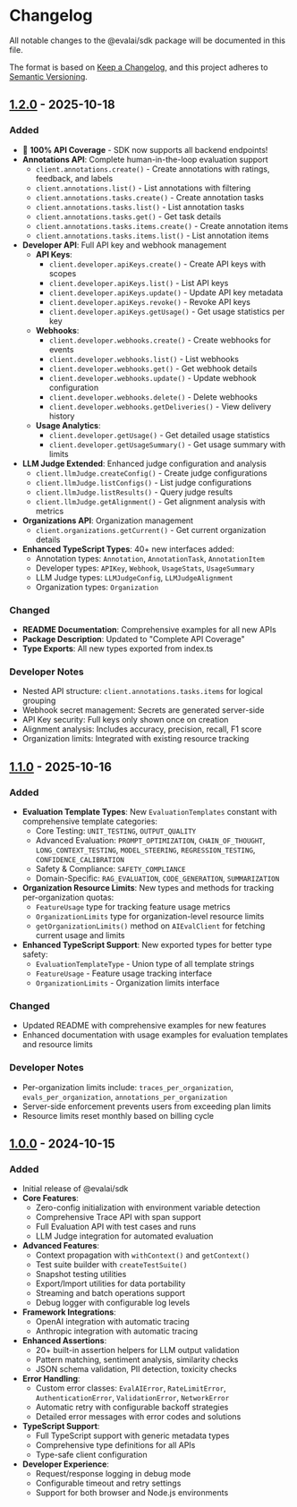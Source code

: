 # Changelog

All notable changes to the @evalai/sdk package will be documented in this file.

The format is based on [Keep a Changelog](https://keepachangelog.com/en/1.0.0/),
and this project adheres to [Semantic Versioning](https://semver.org/spec/v2.0.0.html).

## [1.2.0] - 2025-10-18

### Added

- 🎉 **100% API Coverage** - SDK now supports all backend endpoints!
- **Annotations API**: Complete human-in-the-loop evaluation support
  - `client.annotations.create()` - Create annotations with ratings, feedback, and labels
  - `client.annotations.list()` - List annotations with filtering
  - `client.annotations.tasks.create()` - Create annotation tasks
  - `client.annotations.tasks.list()` - List annotation tasks
  - `client.annotations.tasks.get()` - Get task details
  - `client.annotations.tasks.items.create()` - Create annotation items
  - `client.annotations.tasks.items.list()` - List annotation items
- **Developer API**: Full API key and webhook management
  - **API Keys**:
    - `client.developer.apiKeys.create()` - Create API keys with scopes
    - `client.developer.apiKeys.list()` - List API keys
    - `client.developer.apiKeys.update()` - Update API key metadata
    - `client.developer.apiKeys.revoke()` - Revoke API keys
    - `client.developer.apiKeys.getUsage()` - Get usage statistics per key
  - **Webhooks**:
    - `client.developer.webhooks.create()` - Create webhooks for events
    - `client.developer.webhooks.list()` - List webhooks
    - `client.developer.webhooks.get()` - Get webhook details
    - `client.developer.webhooks.update()` - Update webhook configuration
    - `client.developer.webhooks.delete()` - Delete webhooks
    - `client.developer.webhooks.getDeliveries()` - View delivery history
  - **Usage Analytics**:
    - `client.developer.getUsage()` - Get detailed usage statistics
    - `client.developer.getUsageSummary()` - Get usage summary with limits
- **LLM Judge Extended**: Enhanced judge configuration and analysis
  - `client.llmJudge.createConfig()` - Create judge configurations
  - `client.llmJudge.listConfigs()` - List judge configurations
  - `client.llmJudge.listResults()` - Query judge results
  - `client.llmJudge.getAlignment()` - Get alignment analysis with metrics
- **Organizations API**: Organization management
  - `client.organizations.getCurrent()` - Get current organization details
- **Enhanced TypeScript Types**: 40+ new interfaces added:
  - Annotation types: `Annotation`, `AnnotationTask`, `AnnotationItem`
  - Developer types: `APIKey`, `Webhook`, `UsageStats`, `UsageSummary`
  - LLM Judge types: `LLMJudgeConfig`, `LLMJudgeAlignment`
  - Organization types: `Organization`

### Changed

- **README Documentation**: Comprehensive examples for all new APIs
- **Package Description**: Updated to "Complete API Coverage"
- **Type Exports**: All new types exported from index.ts

### Developer Notes

- Nested API structure: `client.annotations.tasks.items` for logical grouping
- Webhook secret management: Secrets are generated server-side
- API Key security: Full keys only shown once on creation
- Alignment analysis: Includes accuracy, precision, recall, F1 score
- Organization limits: Integrated with existing resource tracking

## [1.1.0] - 2025-10-16

### Added

- **Evaluation Template Types**: New `EvaluationTemplates` constant with comprehensive template categories:
  - Core Testing: `UNIT_TESTING`, `OUTPUT_QUALITY`
  - Advanced Evaluation: `PROMPT_OPTIMIZATION`, `CHAIN_OF_THOUGHT`, `LONG_CONTEXT_TESTING`, `MODEL_STEERING`, `REGRESSION_TESTING`, `CONFIDENCE_CALIBRATION`
  - Safety & Compliance: `SAFETY_COMPLIANCE`
  - Domain-Specific: `RAG_EVALUATION`, `CODE_GENERATION`, `SUMMARIZATION`
- **Organization Resource Limits**: New types and methods for tracking per-organization quotas:
  - `FeatureUsage` type for tracking feature usage metrics
  - `OrganizationLimits` type for organization-level resource limits
  - `getOrganizationLimits()` method on `AIEvalClient` for fetching current usage and limits
- **Enhanced TypeScript Support**: New exported types for better type safety:
  - `EvaluationTemplateType` - Union type of all template strings
  - `FeatureUsage` - Feature usage tracking interface
  - `OrganizationLimits` - Organization limits interface

### Changed

- Updated README with comprehensive examples for new features
- Enhanced documentation with usage examples for evaluation templates and resource limits

### Developer Notes

- Per-organization limits include: `traces_per_organization`, `evals_per_organization`, `annotations_per_organization`
- Server-side enforcement prevents users from exceeding plan limits
- Resource limits reset monthly based on billing cycle

## [1.0.0] - 2024-10-15

### Added

- Initial release of @evalai/sdk
- **Core Features**:
  - Zero-config initialization with environment variable detection
  - Comprehensive Trace API with span support
  - Full Evaluation API with test cases and runs
  - LLM Judge integration for automated evaluation
- **Advanced Features**:
  - Context propagation with `withContext()` and `getContext()`
  - Test suite builder with `createTestSuite()`
  - Snapshot testing utilities
  - Export/Import utilities for data portability
  - Streaming and batch operations support
  - Debug logger with configurable log levels
- **Framework Integrations**:
  - OpenAI integration with automatic tracing
  - Anthropic integration with automatic tracing
- **Enhanced Assertions**:
  - 20+ built-in assertion helpers for LLM output validation
  - Pattern matching, sentiment analysis, similarity checks
  - JSON schema validation, PII detection, toxicity checks
- **Error Handling**:
  - Custom error classes: `EvalAIError`, `RateLimitError`, `AuthenticationError`, `ValidationError`, `NetworkError`
  - Automatic retry with configurable backoff strategies
  - Detailed error messages with error codes and solutions
- **TypeScript Support**:
  - Full TypeScript support with generic metadata types
  - Comprehensive type definitions for all APIs
  - Type-safe client configuration
- **Developer Experience**:
  - Request/response logging in debug mode
  - Configurable timeout and retry settings
  - Support for both browser and Node.js environments

[1.2.0]: https://github.com/evalai/sdk/compare/v1.1.0...v1.2.0
[1.1.0]: https://github.com/evalai/sdk/compare/v1.0.0...v1.1.0
[1.0.0]: https://github.com/evalai/sdk/releases/tag/v1.0.0
